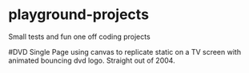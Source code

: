 # playground-projects
Small tests and fun one off coding projects

#DVD
Single Page using canvas to replicate static on a TV screen with animated bouncing dvd logo. Straight out of 2004.
